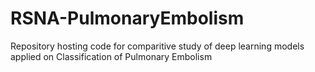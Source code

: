 # RSNA-PulmonaryEmbolism

Repository hosting code for comparitive study of deep learning models applied on Classification of Pulmonary Embolism
